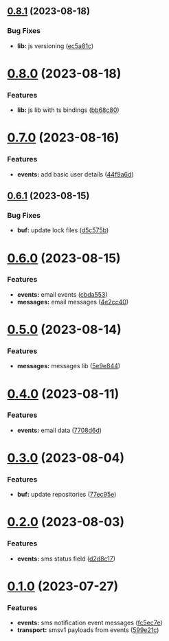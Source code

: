 ## [0.8.1](https://gitlab.com/sanctumlabs/libraries/messageschema/compare/0.8.0...0.8.1) (2023-08-18)


### Bug Fixes

* **lib:** js versioning ([ec5a81c](https://gitlab.com/sanctumlabs/libraries/messageschema/commit/ec5a81c01d344780fdcc539e4d1e5c44425276a4))

# [0.8.0](https://gitlab.com/sanctumlabs/libraries/messageschema/compare/0.7.0...0.8.0) (2023-08-18)


### Features

* **lib:** js lib with ts bindings ([bb68c80](https://gitlab.com/sanctumlabs/libraries/messageschema/commit/bb68c804aae08f90c2c40ee18cc17986f5a1276e))

# [0.7.0](https://gitlab.com/sanctumlabs/libraries/messageschema/compare/0.6.1...0.7.0) (2023-08-16)


### Features

* **events:** add basic user details ([44f9a6d](https://gitlab.com/sanctumlabs/libraries/messageschema/commit/44f9a6d9ae10c490612a5d2572299f84ea18241f))

## [0.6.1](https://gitlab.com/sanctumlabs/libraries/messageschema/compare/0.6.0...0.6.1) (2023-08-15)


### Bug Fixes

* **buf:** update lock files ([d5c575b](https://gitlab.com/sanctumlabs/libraries/messageschema/commit/d5c575ba00d8b91411ed457c8d041ecb5d52bb50))

# [0.6.0](https://gitlab.com/sanctumlabs/libraries/messageschema/compare/0.5.0...0.6.0) (2023-08-15)


### Features

* **events:** email events ([cbda553](https://gitlab.com/sanctumlabs/libraries/messageschema/commit/cbda553e225fed92700c46f4562e0e7f11e8c3d7))
* **messages:** email messages ([4e2cc40](https://gitlab.com/sanctumlabs/libraries/messageschema/commit/4e2cc4004174ed0e20f813f399235781ac0a4848))

# [0.5.0](https://gitlab.com/sanctumlabs/libraries/messageschema/compare/0.4.0...0.5.0) (2023-08-14)


### Features

* **messages:** messages lib ([5e9e844](https://gitlab.com/sanctumlabs/libraries/messageschema/commit/5e9e8444f88490169476432779ce9f31db31ff44))

# [0.4.0](https://gitlab.com/sanctumlabs/libraries/messageschema/compare/0.3.0...0.4.0) (2023-08-11)


### Features

* **events:** email data ([7708d6d](https://gitlab.com/sanctumlabs/libraries/messageschema/commit/7708d6d3f61437131b825d06f374e18f93bbd306))

# [0.3.0](https://gitlab.com/sanctumlabs/libraries/messageschema/compare/0.2.0...0.3.0) (2023-08-04)


### Features

* **buf:** update repositories ([77ec95e](https://gitlab.com/sanctumlabs/libraries/messageschema/commit/77ec95e1479802cd351c0cdf79337ed883635536))

# [0.2.0](https://gitlab.com/sanctumlabs/libraries/messageschema/compare/0.1.0...0.2.0) (2023-08-03)


### Features

* **events:** sms status field ([d2d8c17](https://gitlab.com/sanctumlabs/libraries/messageschema/commit/d2d8c170fbbd1d9c710aacaf6cbc0b352d44cbc9))

# [0.1.0](https://gitlab.com/sanctumlabs/libraries/messageschema/compare/0.0.3...0.1.0) (2023-07-27)


### Features

* **events:** sms notification event messages ([fc5ec7e](https://gitlab.com/sanctumlabs/libraries/messageschema/commit/fc5ec7e6bf5dacb6351d60af7216acdaf37fb902))
* **transport:** smsv1 payloads from events ([599e21c](https://gitlab.com/sanctumlabs/libraries/messageschema/commit/599e21c839f2ce1e5e3e0ca975289469ced06323))
